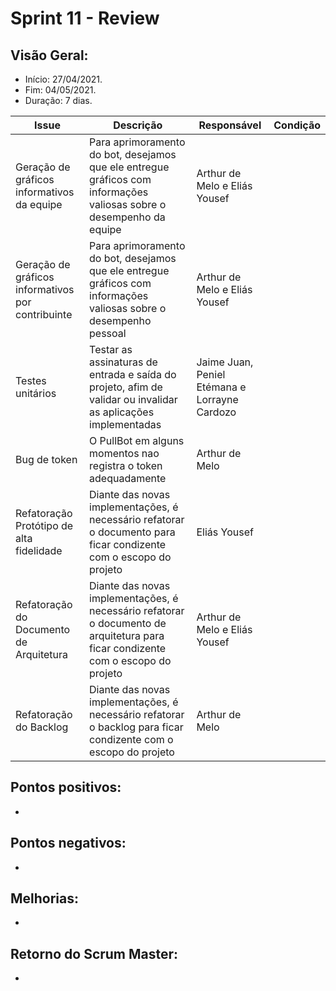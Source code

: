 # Sprint 11 - Review

## Visão Geral:
* Início: 27/04/2021.
* Fim: 04/05/2021.
* Duração: 7 dias.

Issue | Descrição | Responsável | Condição
---|---|---|---
Geração de gráficos informativos da equipe | Para aprimoramento do bot, desejamos que ele entregue gráficos com informações valiosas sobre o desempenho da equipe | Arthur de Melo e Eliás Yousef | 
Geração de gráficos informativos por contribuinte | Para aprimoramento do bot, desejamos que ele entregue gráficos com informações valiosas sobre o desempenho pessoal | Arthur de Melo e Eliás Yousef | 
Testes unitários | Testar as assinaturas de entrada e saída do projeto, afim de validar ou invalidar as aplicações implementadas | Jaime Juan, Peniel Etémana e Lorrayne Cardozo | 
Bug de token | O PullBot em alguns momentos nao registra o token adequadamente | Arthur de Melo |
Refatoração Protótipo de alta fidelidade | Diante das novas implementações, é necessário refatorar o documento para ficar condizente com o escopo do projeto | Eliás Yousef |
Refatoração do Documento de Arquitetura | Diante das novas implementações, é necessário refatorar o documento de arquitetura para ficar condizente com o escopo do projeto | Arthur de Melo e Eliás Yousef | 
Refatoração do Backlog | Diante das novas implementações, é necessário refatorar o backlog para ficar condizente com o escopo do projeto | Arthur de Melo | 

## Pontos positivos:
* 

## Pontos negativos:
* 

## Melhorias:
* 

## Retorno do Scrum Master:
* 